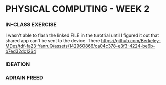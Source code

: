 # PHYSICAL COMPUTING - WEEK 2 #

### IN-CLASS EXERCISE ### 
I wasn't able to flash the linked FILE in the turotrial until I figured it out that shared app can't be sent to the device. There 
https://github.com/Berkeley-MDes/tdf-fa23-YanruQ/assets/142960866/ca04c378-e3f3-4224-be6b-b7ed32dc1264



### IDEATION ### 

### ADRAIN FREED ### 
